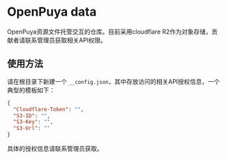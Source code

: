 # OpenPuya data

OpenPuya资源文件托管交互的仓库。目前采用cloudflare R2作为对象存储，贡献者请联系管理员获取相关API权限。

## 使用方法

请在根目录下新建一个 `__config.json`，其中存放访问的相关API授权信息，一个典型的模板如下：

```json
{
  "Cloudflare-Token": "",
  "S3-ID": "",
  "S3-Key": "",
  "S3-Url": ""
}
```

具体的授权信息请联系管理员获取。
